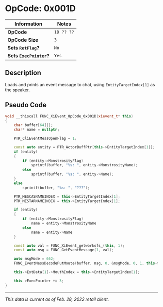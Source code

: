 # OpCode: 0x001D

| Information               | Notes |
|---                        |---    |
| **OpCode**                | `1D ?? ??` |
| **OpCode Size**           | `3`   |
| **Sets `RetFlag`?**       | `No`  |
| **Sets `ExecPointer`?**   | `Yes` |

## Description

Loads and prints an event message to chat, using `EntityTargetIndex[1]` as the speaker.

## Pseudo Code

```cpp
void __thiscall FUNC_XiEvent_OpCode_0x001D(xievent_t* this)
{
    char buffer[64]{};
    char* name = nullptr;

    PTR_CliEventMessOpenFlag = 1;

    const auto entity = PTR_ActorBuffPtr[this->EntityTargetIndex[1]];
    if (entity)
    {
        if (entity->MonstrosityFlag)
            sprintf(buffer, "%s: ", entity->MonstrosityName);
        else
            sprintf(buffer, "%s: ", entity->Name);
    }
    else
        sprintf(buffer, "%s: ", "???");

    PTR_MESCASNAMEINDEX = this->EntityTargetIndex[1];
    PTR_MESTARNAMEINDEX = this->EntityTargetIndex[1];

    if (entity)
    {
        if (entity->MonstrosityFlag)
            name = entity->MonstrosityName
        else
            name = entity->Name
    }

    const auto val = FUNC_XiEvent_getworkofs_(this, 1);
    const auto msg = FUNC_GetEventMessage(1, val);

    auto msgMode = 662;
    FUNC_EventMessDecodePutMoute(buffer, msg, 0, &msgMode, 0, 1, this->EntityTargetIndex[1], name);

    this->ExtData[1]->MouthIndex = this->EntityTargetIndex[1];

    this->ExecPointer += 3;
}
```

---

_This data is current as of Feb. 28, 2022 retail client._